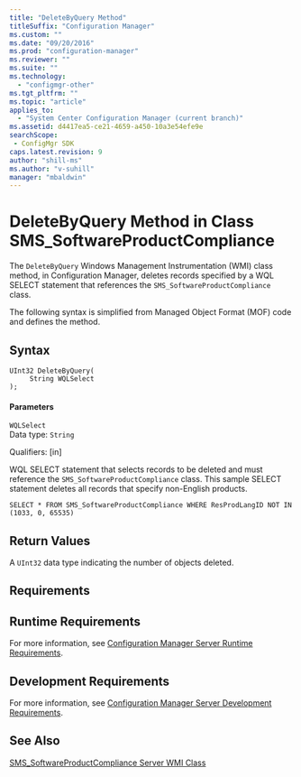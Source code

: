```yaml
---
title: "DeleteByQuery Method"
titleSuffix: "Configuration Manager"
ms.custom: ""
ms.date: "09/20/2016"
ms.prod: "configuration-manager"
ms.reviewer: ""
ms.suite: ""
ms.technology:
  - "configmgr-other"
ms.tgt_pltfrm: ""
ms.topic: "article"
applies_to:
  - "System Center Configuration Manager (current branch)"
ms.assetid: d4417ea5-ce21-4659-a450-10a3e54efe9esearchScope: - ConfigMgr SDK
caps.latest.revision: 9
author: "shill-ms"
ms.author: "v-suhill"
manager: "mbaldwin"
---
```

# DeleteByQuery Method in Class SMS_SoftwareProductCompliance
The `DeleteByQuery` Windows Management Instrumentation (WMI) class method, in Configuration Manager, deletes records specified by a WQL SELECT statement that references the `SMS_SoftwareProductCompliance` class.  

 The following syntax is simplified from Managed Object Format (MOF) code and defines the method.  

## Syntax  

```  
UInt32 DeleteByQuery(  
     String WQLSelect  
);  
```  

#### Parameters  
 `WQLSelect`  
 Data type: `String`  

 Qualifiers: [in]  

 WQL SELECT statement that selects records to be deleted and must reference the `SMS_SoftwareProductCompliance` class. This sample SELECT statement deletes all records that specify non-English products.  

```  
SELECT * FROM SMS_SoftwareProductCompliance WHERE ResProdLangID NOT IN (1033, 0, 65535)  
```  

## Return Values  
 A `UInt32` data type indicating the number of objects deleted.  

## Requirements  

## Runtime Requirements  
 For more information, see [Configuration Manager Server Runtime Requirements](../../../develop/core/reqs/server-runtime-requirements.md).  

## Development Requirements  
 For more information, see [Configuration Manager Server Development Requirements](../../../develop/core/reqs/server-development-requirements.md).  

## See Also  
 [SMS_SoftwareProductCompliance Server WMI Class](../../../develop/reference/misc/sms_softwareproductcompliance-server-wmi-class.md)

